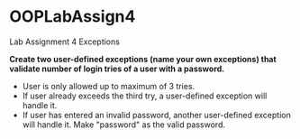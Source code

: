# OOPLabAssign4
Lab Assignment 4 Exceptions

**Create two user-defined exceptions (name your own exceptions)  that validate number of login tries of a user with a password.**
- User is only allowed up to maximum of 3 tries. 
- If user already exceeds the third try, a user-defined exception will handle it.
- If user has entered an invalid password, another user-defined exception will handle it.  Make "password" as the valid password.
